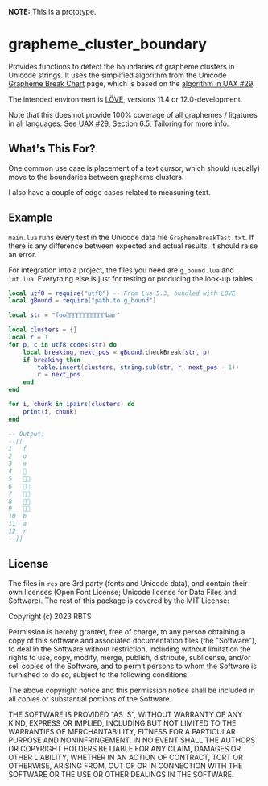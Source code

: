 **NOTE:** This is a prototype.

# grapheme\_cluster\_boundary

Provides functions to detect the boundaries of grapheme clusters in Unicode strings. It uses the simplified algorithm from the Unicode [Grapheme Break Chart](https://www.unicode.org/Public/UCD/latest/ucd/auxiliary/GraphemeBreakTest.html) page, which is based on the [algorithm in UAX #29](https://unicode.org/reports/tr29/#Grapheme_Cluster_Boundaries).

The intended environment is [LÖVE](https://github.com/love2d/love), versions 11.4 or 12.0-development.

Note that this does not provide 100% coverage of all graphemes / ligatures in all languages. See [UAX #29, Section 6.5, Tailoring](https://unicode.org/reports/tr29/#Tailoring) for more info.


## What's This For?

One common use case is placement of a text cursor, which should (usually) move to the boundaries between grapheme clusters.

I also have a couple of edge cases related to measuring text.


## Example

`main.lua` runs every test in the Unicode data file `GraphemeBreakTest.txt`. If there is any difference between expected and actual results, it should raise an error.

For integration into a project, the files you need are `g_bound.lua` and `lut.lua`. Everything else is just for testing or producing the look-up tables.


```lua
local utf8 = require("utf8") -- From Lua 5.3, bundled with LÖVE
local gBound = require("path.to.g_bound")

local str = "foo👶👶🏻👶🏼👶🏽👶🏾👶🏿bar"

local clusters = {}
local r = 1
for p, c in utf8.codes(str) do
	local breaking, next_pos = gBound.checkBreak(str, p)
	if breaking then
		table.insert(clusters, string.sub(str, r, next_pos - 1))
		r = next_pos
	end
end

for i, chunk in ipairs(clusters) do
	print(i, chunk)
end

-- Output:
--[[
1	f
2	o
3	o
4	👶
5	👶🏻
6	👶🏼
7	👶🏽
8	👶🏾
9	👶🏿
10	b
11	a
12	r
--]]
```

## License

The files in `res` are 3rd party (fonts and Unicode data), and contain their own licenses (Open Font License; Unicode license for Data Files and Software). The rest of this package is covered by the MIT License:

Copyright (c) 2023 RBTS

Permission is hereby granted, free of charge, to any person obtaining a copy
of this software and associated documentation files (the "Software"), to deal
in the Software without restriction, including without limitation the rights
to use, copy, modify, merge, publish, distribute, sublicense, and/or sell
copies of the Software, and to permit persons to whom the Software is
furnished to do so, subject to the following conditions:

The above copyright notice and this permission notice shall be included in all
copies or substantial portions of the Software.

THE SOFTWARE IS PROVIDED "AS IS", WITHOUT WARRANTY OF ANY KIND, EXPRESS OR
IMPLIED, INCLUDING BUT NOT LIMITED TO THE WARRANTIES OF MERCHANTABILITY,
FITNESS FOR A PARTICULAR PURPOSE AND NONINFRINGEMENT. IN NO EVENT SHALL THE
AUTHORS OR COPYRIGHT HOLDERS BE LIABLE FOR ANY CLAIM, DAMAGES OR OTHER
LIABILITY, WHETHER IN AN ACTION OF CONTRACT, TORT OR OTHERWISE, ARISING FROM,
OUT OF OR IN CONNECTION WITH THE SOFTWARE OR THE USE OR OTHER DEALINGS IN THE
SOFTWARE.
